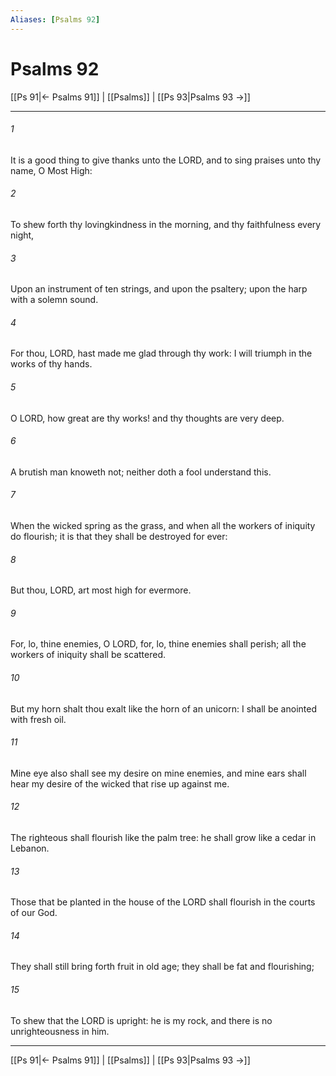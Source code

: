 ```yaml
---
Aliases: [Psalms 92]
---
```

# Psalms 92

[[Ps 91|← Psalms 91]] | [[Psalms]] | [[Ps 93|Psalms 93 →]]
***



###### 1 
It is a good thing to give thanks unto the LORD, and to sing praises unto thy name, O Most High: 

###### 2 
To shew forth thy lovingkindness in the morning, and thy faithfulness every night, 

###### 3 
Upon an instrument of ten strings, and upon the psaltery; upon the harp with a solemn sound. 

###### 4 
For thou, LORD, hast made me glad through thy work: I will triumph in the works of thy hands. 

###### 5 
O LORD, how great are thy works! and thy thoughts are very deep. 

###### 6 
A brutish man knoweth not; neither doth a fool understand this. 

###### 7 
When the wicked spring as the grass, and when all the workers of iniquity do flourish; it is that they shall be destroyed for ever: 

###### 8 
But thou, LORD, art most high for evermore. 

###### 9 
For, lo, thine enemies, O LORD, for, lo, thine enemies shall perish; all the workers of iniquity shall be scattered. 

###### 10 
But my horn shalt thou exalt like the horn of an unicorn: I shall be anointed with fresh oil. 

###### 11 
Mine eye also shall see my desire on mine enemies, and mine ears shall hear my desire of the wicked that rise up against me. 

###### 12 
The righteous shall flourish like the palm tree: he shall grow like a cedar in Lebanon. 

###### 13 
Those that be planted in the house of the LORD shall flourish in the courts of our God. 

###### 14 
They shall still bring forth fruit in old age; they shall be fat and flourishing; 

###### 15 
To shew that the LORD is upright: he is my rock, and there is no unrighteousness in him.

***
[[Ps 91|← Psalms 91]] | [[Psalms]] | [[Ps 93|Psalms 93 →]]
